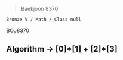 >Baekjoon 8370

```Bronze V / Math / Class null```

[BOJ8370](https://www.acmicpc.net/problem/8370)<br>
<h2>Algorithm -> [0]*[1] + [2]*[3]<br>

